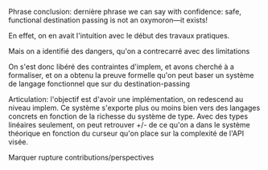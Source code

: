 Phrase conclusion: dernière phrase
 we can say with confidence: safe, functional destination passing is not an
oxymoron—it exists!

En effet, on en avait l'intuition avec le début des travaux pratiques.

Mais on a identifié des dangers, qu'on a contrecarré avec des limitations

On s'est donc libéré des contraintes d'implem, et avons cherché à a formaliser, et on a obtenu la preuve formelle qu'on peut baser un système de langage fonctionnel que sur du destination-passing

Articulation: l'objectif est d'avoir une implémentation, on redescend au niveau implem.
Ce système s'exporte plus ou moins bien vers des langages concrets en fonction de la richesse du système de type. Avec des types linéaires seulement, on peut retrouver +/- de ce qu'on a dans le système théorique en fonction du curseur qu'on place sur la complexité de l'API visée.

Marquer rupture contributions/perspectives
